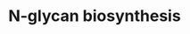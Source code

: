 ---
annotations:
- id: PW:0000432
  parent: regulatory pathway
  type: Pathway Ontology
  value: protein modification pathway
- id: PW:0000192
  parent: classic metabolic pathway
  type: Pathway Ontology
  value: N-linked glycan biosynthetic pathway
authors:
- Khanspers
description: This pathways describes the biosynthesis of N-linked (Asparagine-linked)
  glycans, to form glycoproteins. This process is a type of co-translational and post-translational
  modification and sometimes referred to as N-linked glycosylation. Glycosylation
  is important for many processes, including  protein folding and cell-cell adhesion
  and immune function.  This pathway was modeled based on figure 9.3 and 9.4 from
  [https://www.ncbi.nlm.nih.gov/books/NBK453020/ Essentials of Glycobiology [Internet].
  3rd edition], figure 17.1 from [https://link.springer.com/chapter/10.1007/978-981-13-2835-0_17
  Dall'Olio] and [https://www.genome.jp/pathway/hsa00510 KEGG].
last-edited: 2023-03-24
organisms:
- Homo sapiens
redirect_from:
- /index.php/Pathway:WP5153
- /instance/WP5153
- /instance/WP5153_r125991
revision: r125991
schema-jsonld:
- '@context': https://schema.org/
  '@id': https://wikipathways.github.io/pathways/WP5153.html
  '@type': Dataset
  creator:
    '@type': Organization
    name: WikiPathways
  description: This pathways describes the biosynthesis of N-linked (Asparagine-linked)
    glycans, to form glycoproteins. This process is a type of co-translational and
    post-translational modification and sometimes referred to as N-linked glycosylation.
    Glycosylation is important for many processes, including  protein folding and
    cell-cell adhesion and immune function.  This pathway was modeled based on figure
    9.3 and 9.4 from [https://www.ncbi.nlm.nih.gov/books/NBK453020/ Essentials of
    Glycobiology [Internet]. 3rd edition], figure 17.1 from [https://link.springer.com/chapter/10.1007/978-981-13-2835-0_17
    Dall'Olio] and [https://www.genome.jp/pathway/hsa00510 KEGG].
  keywords:
  - ALG1
  - ALG10
  - ALG10B
  - ALG11
  - ALG12
  - ALG13
  - ALG14
  - ALG2
  - ALG3
  - ALG5
  - ALG6
  - ALG8
  - ALG9
  - B4GALT1
  - B4GALT2
  - B4GALT3
  - D-mannose 1-phosphate
  - DAD1
  - DDOST
  - DOLK
  - DOLPP1
  - DPAGT1
  - DPM1
  - DPM2
  - DPM3
  - Dolichol
  - Dolichyl phosphate D-mannose
  - FUT8
  - Fructose-6-phosphate
  - G00001
  - G00002
  - G00003
  - G00004
  - G00005
  - G00006
  - G00007
  - G00008
  - G00009
  - G00010
  - G00011
  - G00012
  - G00013
  - G00014
  - G00015
  - G00016
  - G00017
  - G00018
  - G00019
  - G00020
  - G00021
  - G00022
  - G00171
  - G10526
  - G10595
  - G10596
  - G10597
  - G10598
  - G10599
  - G10694
  - GANAB
  - GDP-D-mannose
  - GMPPA
  - GMPPB
  - GPI
  - Glucose 6-phosphate
  - MAN1A1
  - MAN1A2
  - MAN1B1
  - MAN1C1
  - MAN2A1
  - MAN2A2
  - MGAT1
  - MGAT2
  - MGAT3
  - MGAT4A
  - MGAT4B
  - MGAT4C
  - MGAT4D
  - MGAT5
  - MGAT5B
  - MOGS
  - MPDU1
  - MPI
  - Mannose-6-phosphate
  - PMM2
  - Polyprenol
  - RFT1
  - RPN1
  - RPN2
  - SRD5A3
  - ST6GAL1
  - ST6GAL2
  - STT3A
  - STT3B
  - TUSC3
  - dolichyl diphosphate
  - dolichyl phosphate
  - dolichyl β-D-glucosyl phosphate
  license: CC0
  name: N-glycan biosynthesis
seo: CreativeWork
title: N-glycan biosynthesis
wpid: WP5153
---